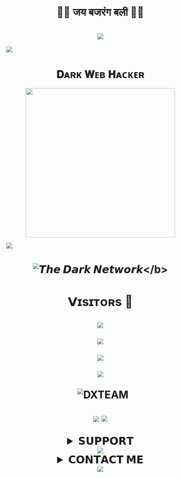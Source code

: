 <h1 align="center"
  
### 🚩🚩 जय बजरंग बली 🚩🚩
<h1 align="center"
  
<img src="https://user-images.githubusercontent.com/73097560/115834477-dbab4500-a447-11eb-908a-139a6edaec5c.gif">
<img src="https://readme-typing-svg.herokuapp.com?color=FF0085&width=620&lines=🍁+🚩+DIRECTED+𝗕𝗬+PRINCE+𝗞𝗜𝗡𝗚++🚩+🍁"></b></h3>
<img src="https://user-images.githubusercontent.com/73097560/115834477-dbab4500-a447-11eb-908a-139a6edaec5c.gif">
<h1 align="center"><b>𝐃ᴀʀᴋ 𝐖ᴇʙ 𝐇ᴀᴄᴋᴇʀ </& !!</b></h1>
<p align="center"><a href="https://t.me/Dx_Coder"><img src="https://telegra.ph/file/51cb8a22e65caa4382879.jpg" width="400"></a></p>
<img src="https://user-images.githubusercontent.com/73097560/115834477-dbab4500-a447-11eb-908a-139a6edaec5c.gif">
<h1 align="center"
  
<b>![𝙏𝙝𝙚 𝘿𝙖𝙧𝙠 𝙉𝙚𝙩𝙬𝙤𝙧𝙠](https://t.me/DarkxSupports")</b>

### 𝗩ɪsɪᴛᴏʀs 🍹

<!--
**𝙏𝙝𝙚𝘿𝙖𝙧𝙠𝙉𝙚𝙩𝙬𝙤𝙧𝙠/𝐃ᴀʀᴋ𝐖ᴇʙ𝐇ᴀᴄᴋᴇʀ** is a ✨ _special_ ✨ repository because its `README.md` (this file) appears on your GitHub profile.


<p align="center">
    <b>ᴠɪsɪᴛᴏʀs</b><br>
 -->    <img align="middle" src="https://profile-counter.glitch.me/DXTEAM/count.svg" />
</p>


<img src="https://user-images.githubusercontent.com/73097560/115834477-dbab4500-a447-11eb-908a-139a6edaec5c.gif">

![](https://github-readme-streak-stats.herokuapp.com/?user=DXTEAM&theme=onedark&hide_border=false)<br/>

<p align="center">
<img src="https://github-stats-alpha.vercel.app/api/?username=DXTEAM&cc=000&tc=00ff00&ic=fff000&bc=fff" align="center">
</p>

<p align="center">&nbsp;
  <img align="center" src="https://github-readme-stats.vercel.app/api?username=DXTEAM&&show_icons=true&theme=midnight-purple" alt="DXTEAM"/></p>        
 
<p align="center">
<img src="https://github-readme-stats.vercel.app/api/top-langs/?username=DXTEAM&layout=compact&theme=tokyonight" align="center">

<img src="https://user-images.githubusercontent.com/73097560/115834477-dbab4500-a447-11eb-908a-139a6edaec5c.gif">

<details>
<summary><b>𝗦𝗨𝗣𝗣𝗢𝗥𝗧</b></b></summary>
<a href="https://t.me/DarkxSupports"><img title="Telegram" src="https://img.shields.io/badge/Telegram-%23000000.svg?&style=for-the-badge&logo=telegram&logoColor=61DAFB"></a>
</details>
<img src="https://user-images.githubusercontent.com/73097560/115834477-dbab4500-a447-11eb-908a-139a6edaec5c.gif">


<details>
<summary><b>𝗖𝗢𝗡𝗧𝗔𝗖𝗧 𝗠𝗘</b></b></summary>
<a href="https://t.me/Dx_Coder"><img title="Telegram" src="https://img.shields.io/badge/Telegram-%23000000.svg?&style=for-the-badge&logo=telegram&logoColor=61DAFB"></a>
</details>
<img src="https://user-images.githubusercontent.com/73097560/115834477-dbab4500-a447-11eb-908a-139a6edaec5c.gif">
